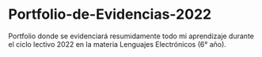# Portfolio-de-Evidencias-2022
Portfolio donde se evidenciará resumidamente todo mi aprendizaje durante el ciclo lectivo 2022 en la materia Lenguajes Electrónicos (6° año).
